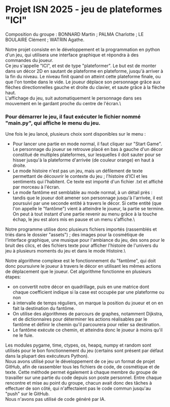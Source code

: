 # Projet ISN 2025 - jeu de plateformes "ICI"

Composition du groupe :
BONNARD Martin ; 
PALMA Charlotte ; 
LE BOULAIRE Clément ; 
WATRIN Agathe.

Notre projet consiste en le développement et la programmation en python d'un jeu, qui utilisera une interface graphique et répondra à des commandes du joueur.\
Ce jeu s'appelle "ICI", et est de type "plateformer". Le but est de monter dans un décor 2D en sautant de plateforme en plateforme, jusqu'à arriver à la fin du niveau.
Le niveau finit quand on atteint cette plateforme finale, ou que l'on tombe dans le vide. Le joueur déplace son personnage grâce aux flèches directionnelles gauche et droite du clavier, et saute grâce à la flèche haut.\
L'affichage du jeu, suit automatiquement le personnage dans ses mouvement en le gardant proche du centre de l'écran.\

### Pour démarrer le jeu, il faut exécuter le fichier nommé "main.py", qui affiche le menu du jeu.

Une fois le jeu lancé, plusieurs choix sont disponibles sur le menu : 
- Pour lancer une partie en mode normal, il faut cliquer sur "Start Game". Le personnage du joueur se retrouve placé en bas à gauche d'un décor constitué de multiples plateformes, sur lesquelles il doit sauter pour se hisser jusqu'à la plateforme d'arrivée (de couleur orange) en haut à droite.
- Le mode histoire n'est pas un jeu, mais un défilement de texte permettant de découvrir le contexte du jeu ; l'histoire d'ICI et les sentiments qui l'habitent.
  Ce texte est importé d'un fichier .txt et affiché par morceau à l'écran.
- Le mode fantôme est semblable au mode normal, à un détail près : tandis que le joueur doit amener son personnage jusqu'à l'arrivée, il est poursuivi par une seconde entité à travers le décor. Si cette entité (que l'on appelle le "fantôme") vient à atteindre le joueur, la partie se termine.\
On peut à tout instant d'une partie revenir au menu grâce à la touche échap, le jeu est alors mis en pause et un menu s'affiche.\

Notre programme utilise donc plusieurs fichiers importés (rassemblés et triés dans le dossier "assets") ; des images pour la cosmétique de l'interface graphique, une musique pour l'ambiance du jeu, des sons pour le bruit des clics, et des fichiers texte pour afficher l'histoire de l'univers du jeu à plusieurs moments du jeu et dans le mode Histoire.\
  
Notre algorithme complexe est le fonctionnement du "fantôme", qui doit donc poursuivre le joueur à travers le décor en utilisant les mêmes actions de déplacement que le joueur. Cet algorithme fonctionne en plusieurs étapes:
- on convertit notre décor en quadrillage, puis en une matrice dont chaque coefficient indique si la case est occupée par une plateforme ou non
- à intervalle de temps réguliers, on marque la position du joueur et on en fait la destination du fantôme.
- On utilise des algorithmes de parcours de graphes, notamment Dijkstra, et de dictionnaires pour déterminer les actions réalisables par le fantôme et définir le chemin qu'il parcourera pour relier sa destination.
- Le fantôme exécute ce chemin, et atteindra donc le joueur à moins qu'il ne le fuie.

Les modules pygame, time, ctypes, os, heapq, numpy et random sont utilisés pour le bon fonctionnement du jeu (certains sont présent par défaut dans la plupart des exécuteurs Python).\
Nous avons utilisé pour le développement de ce jeu un format de projet GitHub, afin de rassembler tous les fichiers de code, de cosmétique et de texte. Cette méthode permet également à chaque membre du groupe de travailler sur une partie du code depuis son poste personnel. Entre chaque rencontre et mise au point du groupe, chacun avait donc des tâches à effectuer de son côté, qui n'affectaient pas le code commun jusqu'au "push" sur le GitHub.\
Nous n'avons pas utilisé de code généré par IA.
